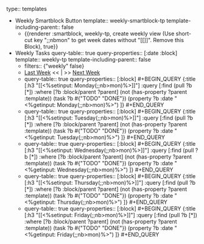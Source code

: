 type:: templates

- Weekly Smartblock Button
  template:: weekly-smartblock-tp
  template-including-parent:: false
	- {{renderer :smartblock, weekly-tp, create weekly view (Use short-cut key ";;nbmon" to get week dates without "[[]]". Remove this Block), true}}
- Weekly Tasks
  query-table:: true
  query-properties:: [:date :block]
  template:: weekly-tp
  template-including-parent:: false
	- filters:: {"weekly" false}
	- [Last Week]([[Weekly/]]) << | >> [Next Week]([[Weekly/]])
	- query-table:: true
	  query-properties:: [:block]
	  #+BEGIN_QUERY
	  {:title [:h3 "[[<%setinput: Monday(;;nb>mon)%>]]"]
	   :query [:find (pull ?b [*])
	         :where
	         [?b :block/parent ?parent]
	         (not (has-property ?parent :template))
	         (task ?b #{"TODO" "DONE"})
	         (property ?b :date "<%getinput: Monday(;;nb>mon)%>")
	  ]}
	  #+END_QUERY
	- query-table:: true
	  query-properties:: [:block]
	  #+BEGIN_QUERY
	  {:title [:h3 "[[<%setinput: Tuesday(;;nb>mon)%>]]"]
	   :query [:find (pull ?b [*])
	         :where
	         [?b :block/parent ?parent]
	         (not (has-property ?parent :template))
	         (task ?b #{"TODO" "DONE"})
	         (property ?b :date "<%getinput: Tuesday(;;nb>mon)%>")
	  ]}
	  #+END_QUERY
	- query-table:: true
	  query-properties:: [:block]
	  #+BEGIN_QUERY
	  {:title [:h3 "[[<%setinput: Wednesday(;;nb>mon)%>]]"]
	   :query [:find (pull ?b [*])
	         :where
	         [?b :block/parent ?parent]
	         (not (has-property ?parent :template))
	         (task ?b #{"TODO" "DONE"})
	         (property ?b :date "<%getinput: Wednesday(;;nb>mon)%>")
	  ]}
	  #+END_QUERY
	- query-table:: true
	  query-properties:: [:block]
	  #+BEGIN_QUERY
	  {:title [:h3 "[[<%setinput: Thursday(;;nb>mon)%>]]"]
	   :query [:find (pull ?b [*])
	         :where
	         [?b :block/parent ?parent]
	         (not (has-property ?parent :template))
	         (task ?b #{"TODO" "DONE"})
	         (property ?b :date "<%getinput: Thursday(;;nb>mon)%>")
	  ]}
	  #+END_QUERY
	- query-table:: true
	  query-properties:: [:block]
	  #+BEGIN_QUERY
	  {:title [:h3 "[[<%setinput: Friday(;;nb>mon)%>]]"]
	   :query [:find (pull ?b [*])
	         :where
	         [?b :block/parent ?parent]
	         (not (has-property ?parent :template))
	         (task ?b #{"TODO" "DONE"})
	         (property ?b :date "<%getinput: Friday(;;nb>mon)%>")
	  ]}
	  #+END_QUERY